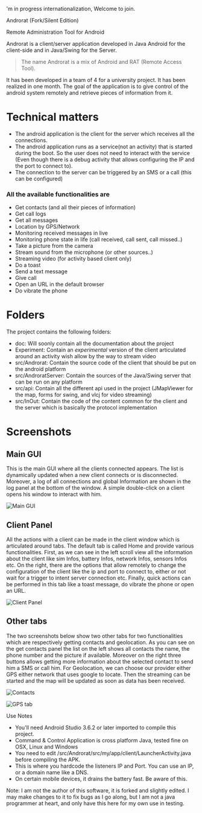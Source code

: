 'm in progress internationalization, Welcome to join.

Androrat (Fork/Silent Edition)

Remote Administration Tool for Android

Androrat is a client/server application developed in Java Android for the client-side and in Java/Swing for the Server.

> The name Androrat is a mix of Android and RAT (Remote Access Tool).

It has been developed in a team of 4 for a university project. It has been realized in one month. The goal of the application is to give control of the android system remotely and retrieve pieces of information from it.

# Technical matters

* The android application is the client for the server which receives all the connections. 
* The android application runs as a service(not an activity) that is started during the boot. So the user does not need to interact with the service (Even though there is a debug activity that allows configuring the IP and the port to connect to). 
* The connection to the server can be triggered by an SMS or a call (this can be configured)

### All the available functionalities are

* Get contacts (and all their pieces of information) 
* Get call logs 
* Get all messages 
* Location by GPS/Network 
* Monitoring received messages in live 
* Monitoring phone state in life (call received, call sent, call missed..) 
* Take a picture from the camera 
* Stream sound from the microphone (or other sources..) 
* Streaming video (for activity based client only) 
* Do a toast 
* Send a text message 
* Give call 
* Open an URL in the default browser 
* Do vibrate the phone

# Folders

The project contains the following folders:

* doc: Will soonly contain all the documentation about the project
* Experiment: Contain an *experimental* version of the client articulated around an activity wish allow by the way to stream video
* src/Androrat: Contain the source code of the client that should be put on the android platform
* src/AndroratServer: Contain the sources of the Java/Swing server that can be run on any platform
* src/api: Contain all the different api used in the project (JMapViewer for the map, forms for swing, and vlcj for video streaming)
* src/InOut: Contain the code of the content common for the client and the server which is basically the protocol implementation

# Screenshots

## Main GUI

This is the main GUI where all the clients connected appears. The list is dynamically updated when a new client connects or is disconnected. Moreover, a log of all connections and global Information are shown in the log panel at the bottom of the window. A simple double-click on a client opens his window to interact with him.

![Main GUI](https://raw.github.com/wszf/androrat/master/doc/main.png)

## Client Panel

All the actions with a client can be made in the client window which is articulated around tabs. The default tab is called Home and provide various functionalities. First, as we can see in the left scroll view all the information about the client like sim Infos, battery Infos, network Infos, sensors Infos etc. On the right, there are the options that allow remotely to change the configuration of the client like the ip and port to connect to, either or not wait for a trigger to intent server connection etc. Finally, quick actions can be performed in this tab like a toast message, do vibrate the phone or open an URL.

![Client Panel](https://raw.github.com/wszf/androrat/master/doc/homepanel.png)

## Other tabs

The two screenshots below show two other tabs for two functionalities which are respectively getting contacts and geolocation. As you can see on the get contacts panel the list on the left shows all contacts the name, the phone number and the picture if available. Moreover on the right three buttons allows getting more information about the selected contact to send him a SMS or call him. For Geolocation, we can choose our provider either GPS either network that uses google to locate. Then the streaming can be started and the map will be updated as soon as data has been received.

![Contacts](https://raw.github.com/wszf/androrat/master/doc/contact.png)

![GPS tab](https://raw.github.com/wszf/androrat/master/doc/gps.png)

Use Notes


* You'll need Android Studio 3.6.2 or later imported to compile this project.
* Command & Control Application is cross platform Java, tested fine on OSX, Linux and Windows
* You need to edit /src/Androrat/src/my/app/client/LauncherActivity.java before compiling the APK.
* This is where you hardcode the listeners IP and Port. You can use an IP, or a domain name like a DNS.
* On certain mobile devices, it drains the battery fast. Be aware of this.

Note: I am not the author of this software, it is forked and slightly edited. I may make changes to it to fix bugs as I go along, but I am not a java programmer at heart, and only have this here for my own use in testing.


